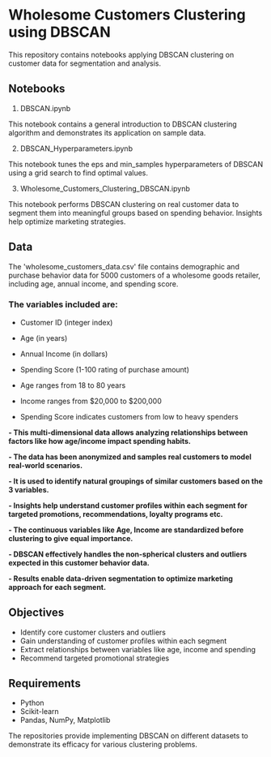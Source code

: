 # Wholesome Customers Clustering using DBSCAN

This repository contains notebooks applying DBSCAN clustering on customer data for segmentation and analysis.

## Notebooks

1. DBSCAN.ipynb
  
This notebook contains a general introduction to DBSCAN clustering algorithm and demonstrates its application on sample data.

2. DBSCAN_Hyperparameters.ipynb

This notebook tunes the eps and min_samples hyperparameters of DBSCAN using a grid search to find optimal values. 

3. Wholesome_Customers_Clustering_DBSCAN.ipynb

This notebook performs DBSCAN clustering on real customer data to segment them into meaningful groups based on spending behavior. Insights help optimize marketing strategies.

## Data

The 'wholesome_customers_data.csv' file contains demographic and purchase behavior data for 5000 customers of a wholesome goods retailer, including age, annual income, and spending score.

### The variables included are:
  
  - Customer ID (integer index)
  - Age (in years)
  - Annual Income (in dollars) 
  - Spending Score (1-100 rating of purchase amount)


- Age ranges from 18 to 80 years 
- Income ranges from $20,000 to $200,000
- Spending Score indicates customers from low to heavy spenders

      
**- This multi-dimensional data allows analyzing relationships between factors like how age/income impact spending habits.**

**- The data has been anonymized and samples real customers to model real-world scenarios.** 

**- It is used to identify natural groupings of similar customers based on the 3 variables.** 

**- Insights help understand customer profiles within each segment for targeted promotions, recommendations, loyalty programs etc.**

**- The continuous variables like Age, Income are standardized before clustering to give equal importance.**

**- DBSCAN effectively handles the non-spherical clusters and outliers expected in this customer behavior data.**

**- Results enable data-driven segmentation to optimize marketing approach for each segment.**

## Objectives

- Identify core customer clusters and outliers  
- Gain understanding of customer profiles within each segment
- Extract relationships between variables like age, income and spending
- Recommend targeted promotional strategies

## Requirements

- Python
- Scikit-learn 
- Pandas, NumPy, Matplotlib

The repositories provide implementing DBSCAN on different datasets to demonstrate its efficacy for various clustering problems.
